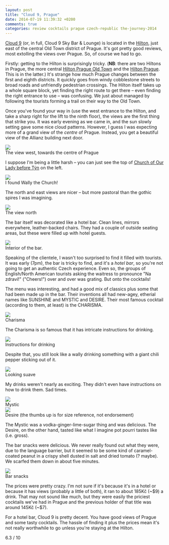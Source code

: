 ```yaml
---
layout: post
title: "Cloud 9, Prague"
date: 2014-07-19 11:39:32 +0200
comments: true
categories: review cocktails prague czech-republic the-journey-2014
---
```


<div itemprop="description">

  <p><a href="http://www.cloud9.cz/"><span itemprop="itemreviewed">Cloud 9</span></a> (or, in full, Cloud 9 Sky Bar & Lounge) is located in the <a href="https://www.google.com/maps/preview?safe=off&ie=UTF-8&fb=1&cid=4324379790027078551&q=Hilton+Prague+Hotel&ei=BVnGU-X9E-aV7Ab6loCQDQ&ved=0CMQBEPwSMAo">Hilton</a>, just east of the central Old Town district of Prague. It's got pretty good reviews, most extolling the views over Prague. So, of course we had to go.</p>

  <p>Firstly: getting to the Hilton is surprisingly tricky. (<strong>NB</strong>: there are two Hiltons in Prague, the more central <a href="http://d1pa4et5htdsls.cloudfront.net/images/vfml/1/1/2/9/6/1/5/709926e0_prgothi_74095_s-original.jpg">Hilton Prague Old Town</a> and the <a href="http://www.hotels-in-czech.com/clfiles/photos/big/29-hilton-budova.jpg">Hilton Prague</a>. This is in the latter.) It's strange how much Prague changes between the first and eighth districts. It quickly goes from windy cobblestone streets to broad roads and unfriendly pedestrian crossings. The Hilton itself takes up a whole square block, yet finding the right route to get there – even finding the right entrance to use – was confusing. We just about managed by following the tourists forming a trail on their way to the Old Town.</p>

  <p>Once you've found your way in (use the west entrance to the Hilton, and take a sharp right for the lift to the ninth floor), the views are the first thing that strike you. It was early evening as we came in, and the sun slowly setting gave some nice cloud patterns. However, I guess I was expecting more of a grand view of the <em>centre</em> of Prague. Instead, you get a beautiful view of the Allianz building next door.</p>

  <div class="img">
    <img src="/images/the-journey/prague/cloud9/view-west.jpg">
    <div class="alt">The view west, towards the centre of Prague</div>
  </div>

  <p>I suppose I'm being a little harsh – you can just see the top of <a href="http://en.wikipedia.org/wiki/Church_of_Our_Lady_before_T%C3%BDn">Church of Our Lady before Týn</a> on the left. </p>
  
  <div class="img">
    <img src="/images/the-journey/prague/cloud9/view-tyn.png">
    <div class="alt">I found <span class="strike">Wally</span> the Church!</div>
  </div>

  <p>The north and east views are nicer – but more pastoral than the gothic spires I was imagining.</p>

  <div class="img">
    <img src="/images/the-journey/prague/cloud9/view-north.jpg">
    <div class="alt">The view north</div>
  </div>

  <p>The bar itself was decorated like a hotel bar. Clean lines, mirrors everywhere, leather-backed chairs. They had a couple of outside seating areas, but these were filled up with hotel guests.</p>

  <div class="img">
    <img src="/images/the-journey/prague/cloud9/bar-interior.jpg">
    <div class="alt">Interior of the bar.</div>
  </div>

  <p>Speaking of the clientele, I wasn't too surprised to find it filled with tourists. It was early (7pm), the bar is tricky to find, and it's a <em>hotel bar</em>, so you're not going to get an authentic Czech experience. Even so, the groups of English/North American tourists asking the waitress to pronounce "Na zdraví!" ("Cheers!") over and over was grating. But onto the cocktails!</p>

  <p>The menu was interesting, and had a good mix of classics plus some that had been made up in the bar. Their inventions all had new-agey, etherial names like SUNSHINE and MYSTIC and DESIRE. Their most famous cocktail (according to them, at least) is the CHARISMA.</p>

  <div class="img">
    <img src="/images/the-journey/prague/cloud9/charisma.jpg">
    <div class="alt">Charisma</div>
  </div>

  <p>The Charisma is so famous that it has intricate instructions for drinking.</p>

  <div class="img">
    <img src="/images/the-journey/prague/cloud9/charisma-instructions.jpg">
    <div class="alt">Instructions for drinking</div>
  </div>

  <p>Despite that, you still look like a wally drinking something with a giant chili pepper sticking out of it.</p>

  <div class="img">
    <img src="/images/the-journey/prague/cloud9/charisma-drinking.jpg">
    <div class="alt">Looking suave</div>
  </div>

  <p>My drinks weren't nearly as exciting. They didn't even have instructions on how to drink them. Sad times.</p>

  <div class="img">
    <img src="/images/the-journey/prague/cloud9/mystic.jpg">
    <div class="alt">Mystic</div>
  </div>

  <div class="img">
    <img src="/images/the-journey/prague/cloud9/desire.jpg">
    <div class="alt">Desire (the thumbs up is for size reference, not endorsement)</div>
  </div>

  <p>The Mystic was a vodka-ginger-lime-sugar thing and was delicious. The Desire, on the other hand, tasted like what I imagine pot pourri tastes like (i.e. gross).</p>

  <p>The bar snacks were delicious. We never really found out what they were, due to the language barrier, but it seemed to be some kind of caramel-coated peanut in a crispy shell dusted in salt and dried tomato (? maybe). We scarfed them down in about five minutes.</p>

  <div class="img">
    <img src="/images/the-journey/prague/cloud9/bar-snack.jpg">
    <div class="alt">Bar snacks</div>
  </div>

  <p>The prices were pretty crazy. I'm not sure if it's because it's in a hotel or because it has views (probably a little of both), it ran to about 185Kč (~$9) a drink. That may not sound like much, but they were easily the priciest cocktails we've had in Prague and the previous holder of that title was around 145Kč (~$7).</p>

  <p><span itemprop="summary">For a hotel bar, Cloud 9 is pretty decent. You have good views of Prague and some tasty cocktails. The hassle of finding it plus the prices mean it's not really worthwhile to go unless you're staying at the Hilton.</span></p>

  <p class="score">
    <span itemprop="rating" itemscope itemtype="http://data-vocabulary.org/Rating">
      <span itemprop="value">6.3</span> 
      <meta itemprop="best" content="10"/> / 10
    </span> 
  </p>
</div>